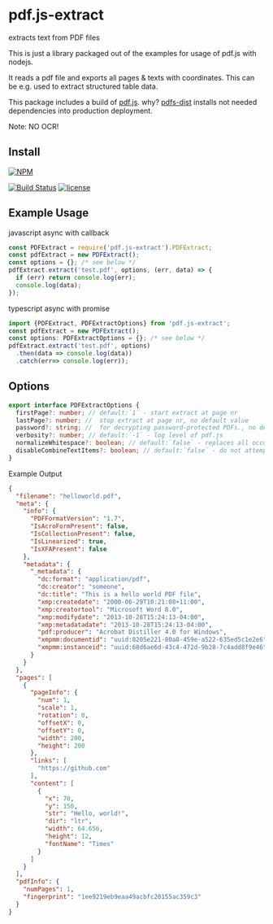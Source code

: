 # pdf.js-extract

extracts text from PDF files

This is just a library packaged out of the examples for usage of pdf.js with nodejs.

It reads a pdf file and exports all pages & texts with coordinates. This can be e.g. used to extract structured table data.

This package includes a build of [pdf.js](https://github.com/mozilla/pdf.js). why? [pdfs-dist](https://github.com/mozilla/pdfjs-dist) installs not needed dependencies into production deployment.

Note: NO OCR!

## Install

[![NPM](https://nodei.co/npm/pdf.js-extract.png?downloads=true&downloadRank=true&stars=true)](https://nodei.co/npm/pdf.js-extract/)

[![Build Status](https://travis-ci.org/ffalt/pdf.js-extract.svg?branch=master)](https://travis-ci.org/ffalt/pdf.js-extract)
[![license](https://img.shields.io/npm/l/pdf.js-extract.svg)](http://opensource.org/licenses/MIT) 

## Example Usage

javascript async with callback
```javascript
const PDFExtract = require('pdf.js-extract').PDFExtract;
const pdfExtract = new PDFExtract();
const options = {}; /* see below */
pdfExtract.extract('test.pdf', options, (err, data) => {
  if (err) return console.log(err);
  console.log(data);
});
```

typescript async with promise
```typescript
import {PDFExtract, PDFExtractOptions} from 'pdf.js-extract';
const pdfExtract = new PDFExtract();
const options: PDFExtractOptions = {}; /* see below */
pdfExtract.extract('test.pdf', options)
  .then(data => console.log(data))
  .catch(err=> console.log(err));
```

## Options
```typescript
export interface PDFExtractOptions {
  firstPage?: number; // default:`1` - start extract at page nr
  lastPage?: number; //  stop extract at page nr, no default value
  password?: string; //  for decrypting password-protected PDFs., no default value
  verbosity?: number; // default:`-1` - log level of pdf.js
  normalizeWhitespace?: boolean; // default:`false` - replaces all occurrences of whitespace with standard spaces (0x20).
  disableCombineTextItems?: boolean; // default:`false` - do not attempt to combine  same line {@link TextItem}'s.
}
```

Example Output

```json
{
  "filename": "helloworld.pdf",
  "meta": {
    "info": {
      "PDFFormatVersion": "1.7",
      "IsAcroFormPresent": false,
      "IsCollectionPresent": false,
      "IsLinearized": true,
      "IsXFAPresent": false
    },
    "metadata": {
      "_metadata": {
        "dc:format": "application/pdf",
        "dc:creator": "someone",
        "dc:title": "This is a hello world PDF file",
        "xmp:createdate": "2000-06-29T10:21:08+11:00",
        "xmp:creatortool": "Microsoft Word 8.0",
        "xmp:modifydate": "2013-10-28T15:24:13-04:00",
        "xmp:metadatadate": "2013-10-28T15:24:13-04:00",
        "pdf:producer": "Acrobat Distiller 4.0 for Windows",
        "xmpmm:documentid": "uuid:0205e221-80a8-459e-a522-635ed5c1e2e6",
        "xmpmm:instanceid": "uuid:68d6ae6d-43c4-472d-9b28-7c4add8f9e46"
      }
    }
  },
  "pages": [
    {
      "pageInfo": {
        "num": 1,
        "scale": 1,
        "rotation": 0,
        "offsetX": 0,
        "offsetY": 0,
        "width": 200,
        "height": 200
      },
      "links": [
        "https://github.com"
      ],
      "content": [
        {
          "x": 70,
          "y": 150,
          "str": "Hello, world!",
          "dir": "ltr",
          "width": 64.656,
          "height": 12,
          "fontName": "Times"
        }
      ]
    }
  ],
  "pdfInfo": {
    "numPages": 1,
    "fingerprint": "1ee9219eb9eaa49acbfc20155ac359c3"
  }
}
```
